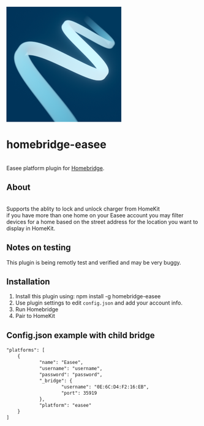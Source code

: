 <p align="left">
 <img width="300" src="logo/easee.png" />
</p>

# homebridge-easee
<br>Easee platform plugin for [Homebridge](https://github.com/nfarina/homebridge).

## About


<br> Supports the ablity to lock and unlock charger from HomeKit
<br> if you have more than one home on your Easee account you may filter devices for a home based on the street address for the location you want to display in HomeKit.

## Notes on testing

This plugin is being remotly test and verified and may be very buggy.

## Installation
1. Install this plugin using: npm install -g homebridge-easee
3. Use plugin settings to edit ``config.json`` and add your account info.
4. Run Homebridge
5. Pair to HomeKit

## Config.json example with child bridge
```
"platforms": [
	{
			"name": "Easee",
			"username": "username",
			"password": "password",
			"_bridge": {
					"username": "0E:6C:D4:F2:16:EB",
					"port": 35919
			},
			"platform": "easee"
	}
]
```